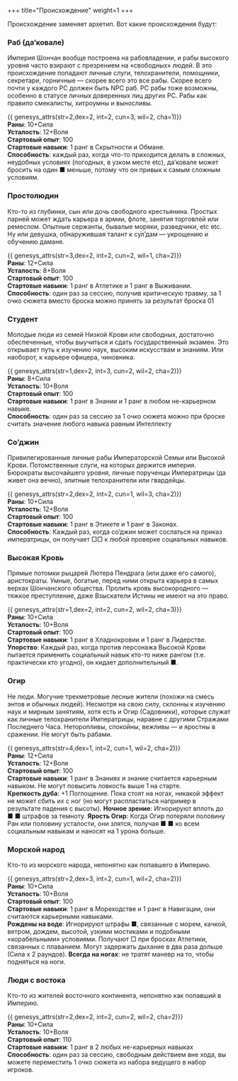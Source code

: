 +++
title="Происхождение"
weight=1
+++

Происхождение заменяет архетип. Вот какие происхождения будут:


### Раб (да’ковале)
Империя Шончан вообще построена на рабовладении, и рабы высокого уровня часто взирают с презрением на «свободных» людей. В это происхождение попадают личные слуги, телохранители, помощники, секретари, горничные — скорее всего это все рабы. Скорее всего почти у каждого PC должен быть NPC раб. PC рабы тоже возможны, особенно в статусе личных доверенных лиц других PC. Рабы как правило смекалисты, хитроумны и выносливы.

{{ genesys_attrs(str=2,dex=2, int=2, cun=3, wil=2, cha=1)}} <br/>
**Раны**: 10+Сила<br/>
**Усталость**: 12+Воля<br/>
**Стартовый опыт**: 100<br/>
**Стартовые навыки**: 1 ранг в Скрытности и Обмане.<br/>
**Способность**: каждый раз, когда что-то приходится делать в сложных, неудобных условиях (погодных, в узком месте etc), да’ковале может бросить на один ■ меньше, потому что он привык к самым сложным условиям.


### Простолюдин

Кто-то из глубинки, сын или дочь свободного крестьянина. Простых парней может ждать карьера в армии, флоте, занятия торговлей или ремеслом. Опытные сержанты, бывалые моряки, разведчики, etc etc. Ну или девушка, обнаружившая талант к сул’дам — укрощению и обучению дамане. 

{{ genesys_attrs(str=3,dex=2, int=2, cun=2, wil=1, cha=2)}} <br/>
**Раны**: 12+Сила<br/>
**Усталость**: 8+Воля<br/>
**Стартовый опыт**: 100<br/>
**Стартовые навыки**: 1 ранг в Атлетике и 1 ранг в Выживании.<br/>
**Способность**: один раз за сессию, получив критическую травму, за 1 очко сюжета вместо броска можно принять за результат броска 01

### Студент
Молодые люди из семей Низкой Крови или свободных, достаточно обеспеченные, чтобы выучиться и сдать государственный экзамен. Это открывает путь к изучению наук, высоким искусствам и знаниям. Или наоборот, к карьере офицера, чиновника. 

{{ genesys_attrs(str=1,dex=2, int=3, cun=2, wil=2, cha=2)}} <br/>
**Раны**: 8+Сила<br/>
**Усталость**: 10+Воля<br/>
**Стартовый опыт**: 100<br/>
**Стартовые навыки**: 1 ранг в Знании и 1 ранг в любом не-карьерном навыке.<br/>
**Способность**: один раз за сессию за 1 очко сюжета можно при броске считать значение любого навыка равным Интеллекту

### Со’джин

Привилегированные личные рабы Императорской Семьи или Высокой Крови. Потомственные слуги, на которых держится империя. Бюрократы высочайшего уровня, личные порученцы Императрицы (да живет она вечно), элитные телохранители или гвардейцы. 

{{ genesys_attrs(str=2,dex=2, int=2, cun=1, wil=3, cha=2)}} <br/>
**Раны**: 10+Сила<br/>
**Усталость**: 12+Воля<br/>
**Стартовый опыт**: 100<br/>
**Стартовые навыки**: 1 ранг в Этикете и 1 ранг в Законах.<br/>
**Способность**: Каждый раз, когда со’джин может сослаться на приказ императрицы, он получает □□ к любой проверке социальных навыков.

### Высокая Кровь

Прямые потомки рыцарей Лютера Пендрага (или даже его самого), аристократы. Умные, богатые, перед ними открыта карьера в самых верхах Шончанского общества. Пролить кровь высокородного — тяжкое преступление, даже Взыскатели Истины не имеют на это право.

{{ genesys_attrs(str=1,dex=2, int=2, cun=2, wil=2, cha=3)}} <br/>
**Раны**: 10+Сила<br/>
**Усталость**: 10+Воля<br/>
**Стартовый опыт**: 100<br/>
**Стартовые навыки**: 1 ранг в Хладнокровии и 1 ранг в Лидерстве.<br/>
**Упорство**: Каждый раз, когда против персонажа Высокой Крови пытается применить социальный навык кто-то ниже рангом (т.е. практически кто угодно), он кидает дополнительный ■.

### Огир 

Не люди. Могучие трехметровые лесные жители (похожи на смесь энтов и обычных людей). Несмотря на свою силу, склонны к изучению наук и мирным занятиям, хотя есть и Огир (Садовники), которые служат как личные телохранители Императрицы, наравне с другими Стражами Последнего Часа. Неторопливы, спокойны, вежливы — и яростны в сражении. Не могут быть рабами.

{{ genesys_attrs(str=4,dex=1, int=2, cun=1, wil=2, cha=2)}} <br/>
**Раны**: 12+Сила<br/>
**Усталость**: 12+Воля<br/>
**Стартовый опыт**: 100<br/>
**Стартовые навыки**: 1 ранг в Знаниях и знание считается карьерным навыком. Не могут повысить ловкость выше 1 на старте. <br/>
**Крепкость дуба**: +1 Поглощение. Пока стоят на ногах, никакой эффект не может сбить их с ног (но могут распластаться например в результате падения с высоты).
**Ночное зрение**: Игнорируют вплоть до  ■ ■ штрафов за темноту. 
**Ярость Огир**: Когда Огир потеряли половину Ран или половину усталости, они злятся, получая ■ ■ ко всем социальным навыкам и наносят на 1 урона больше.

### Морской народ

Кто-то из морского народа, непонятно как попавшего в Империю.

{{ genesys_attrs(str=2,dex=3, int=2, cun=1, wil=2, cha=2)}} <br/>
**Раны**: 10+Сила<br/>
**Усталость**: 10+Воля<br/>
**Стартовый опыт**: 100<br/>
**Стартовые навыки**: 1 ранг в Мореходстве и 1 ранг в Навигации, они считаются карьерными навыками. <br/>
**Рождены на воде**: Игнорируют штрафы ■, связанные с морем, качкой, ветром, дождем, высотой, узкими мостиками и подобными «корабельными» условиями. Получают □ при бросках Атлетики, связанных с плаванием. Могут задержать дыхание в два раза дольше (Сила х 2 раундов).
**Всегда на ногах**: не тратят маневр на то, чтобы подняться на ноги.

### Люди с востока

Кто-то из жителей восточного континента, непонятно как попавший в Империю.

{{ genesys_attrs(str=2,dex=2, int=2, cun=2, wil=2, cha=2)}} <br/>
**Раны**: 10+Сила<br/>
**Усталость**: 10+Воля<br/>
**Стартовый опыт**: 110<br/>
**Стартовые навыки**: 1 ранг в 2 любых не-карьерных навыках<br/>
**Способность**: один раз за сессию, свободным действием вне хода, вы можете переместить 1 очко сюжета из набора ведущего в набор игроков.